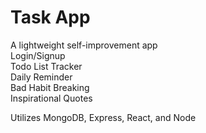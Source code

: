 # Task App
A lightweight self-improvement app </br>
Login/Signup </br>
Todo List Tracker </br>
Daily Reminder </br>
Bad Habit Breaking </br>
Inspirational Quotes </br>

Utilizes MongoDB, Express, React, and Node </br>


